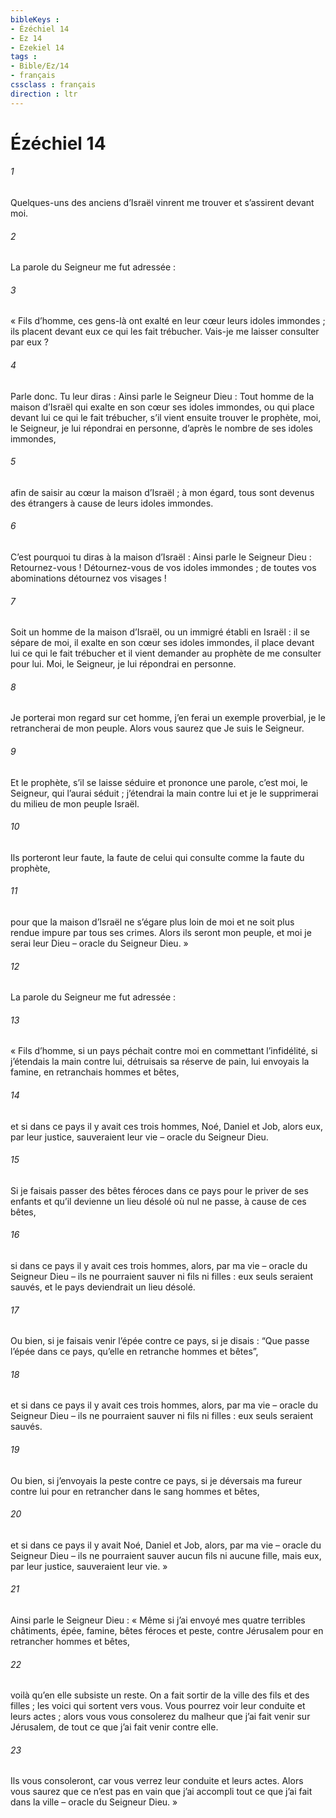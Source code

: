 ```yaml
---
bibleKeys : 
- Ézéchiel 14
- Ez 14
- Ezekiel 14
tags : 
- Bible/Ez/14
- français
cssclass : français
direction : ltr
---
```


# Ézéchiel 14

###### 1
Quelques-uns des anciens d’Israël vinrent me trouver et s’assirent devant moi.
###### 2
La parole du Seigneur me fut adressée :
###### 3
« Fils d’homme, ces gens-là ont exalté en leur cœur leurs idoles immondes ; ils placent devant eux ce qui les fait trébucher. Vais-je me laisser consulter par eux ?
###### 4
Parle donc. Tu leur diras : Ainsi parle le Seigneur Dieu : Tout homme de la maison d’Israël qui exalte en son cœur ses idoles immondes, ou qui place devant lui ce qui le fait trébucher, s’il vient ensuite trouver le prophète, moi, le Seigneur, je lui répondrai en personne, d’après le nombre de ses idoles immondes,
###### 5
afin de saisir au cœur la maison d’Israël ; à mon égard, tous sont devenus des étrangers à cause de leurs idoles immondes.
###### 6
C’est pourquoi tu diras à la maison d’Israël : Ainsi parle le Seigneur Dieu : Retournez-vous ! Détournez-vous de vos idoles immondes ; de toutes vos abominations détournez vos visages !
###### 7
Soit un homme de la maison d’Israël, ou un immigré établi en Israël : il se sépare de moi, il exalte en son cœur ses idoles immondes, il place devant lui ce qui le fait trébucher et il vient demander au prophète de me consulter pour lui. Moi, le Seigneur, je lui répondrai en personne.
###### 8
Je porterai mon regard sur cet homme, j’en ferai un exemple proverbial, je le retrancherai de mon peuple. Alors vous saurez que Je suis le Seigneur.
###### 9
Et le prophète, s’il se laisse séduire et prononce une parole, c’est moi, le Seigneur, qui l’aurai séduit ; j’étendrai la main contre lui et je le supprimerai du milieu de mon peuple Israël.
###### 10
Ils porteront leur faute, la faute de celui qui consulte comme la faute du prophète,
###### 11
pour que la maison d’Israël ne s’égare plus loin de moi et ne soit plus rendue impure par tous ses crimes. Alors ils seront mon peuple, et moi je serai leur Dieu – oracle du Seigneur Dieu. »
###### 12
La parole du Seigneur me fut adressée :
###### 13
« Fils d’homme, si un pays péchait contre moi en commettant l’infidélité, si j’étendais la main contre lui, détruisais sa réserve de pain, lui envoyais la famine, en retranchais hommes et bêtes,
###### 14
et si dans ce pays il y avait ces trois hommes, Noé, Daniel et Job, alors eux, par leur justice, sauveraient leur vie – oracle du Seigneur Dieu.
###### 15
Si je faisais passer des bêtes féroces dans ce pays pour le priver de ses enfants et qu’il devienne un lieu désolé où nul ne passe, à cause de ces bêtes,
###### 16
si dans ce pays il y avait ces trois hommes, alors, par ma vie – oracle du Seigneur Dieu – ils ne pourraient sauver ni fils ni filles : eux seuls seraient sauvés, et le pays deviendrait un lieu désolé.
###### 17
Ou bien, si je faisais venir l’épée contre ce pays, si je disais : “Que passe l’épée dans ce pays, qu’elle en retranche hommes et bêtes”,
###### 18
et si dans ce pays il y avait ces trois hommes, alors, par ma vie – oracle du Seigneur Dieu – ils ne pourraient sauver ni fils ni filles : eux seuls seraient sauvés.
###### 19
Ou bien, si j’envoyais la peste contre ce pays, si je déversais ma fureur contre lui pour en retrancher dans le sang hommes et bêtes,
###### 20
et si dans ce pays il y avait Noé, Daniel et Job, alors, par ma vie – oracle du Seigneur Dieu – ils ne pourraient sauver aucun fils ni aucune fille, mais eux, par leur justice, sauveraient leur vie. »
###### 21
Ainsi parle le Seigneur Dieu : « Même si j’ai envoyé mes quatre terribles châtiments, épée, famine, bêtes féroces et peste, contre Jérusalem pour en retrancher hommes et bêtes,
###### 22
voilà qu’en elle subsiste un reste. On a fait sortir de la ville des fils et des filles ; les voici qui sortent vers vous. Vous pourrez voir leur conduite et leurs actes ; alors vous vous consolerez du malheur que j’ai fait venir sur Jérusalem, de tout ce que j’ai fait venir contre elle.
###### 23
Ils vous consoleront, car vous verrez leur conduite et leurs actes. Alors vous saurez que ce n’est pas en vain que j’ai accompli tout ce que j’ai fait dans la ville – oracle du Seigneur Dieu. »
